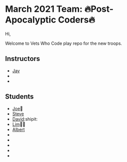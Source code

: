 # March 2021 Team: 🔥Post-Apocalyptic Coders🔥

Hi,

Welcome to Vets Who Code play repo for the new troops.

## Instructors

- [Jay](https://twitter.com/JeromeHardaway)
-
-

## Students

- [Joe](https://twitter.com/joer71560650)🍎
- [Steve](https://twitter.com/sa_lamoureux)
- [David](https://twitter.com/david_tetreau):shipit:
- [Lim](https://www.linkedin.com/in/sung-m-lim/)🍕🥓
- [Albert](https://www.linkedin.com/in/albertdkim/)
-
-
-
-
-